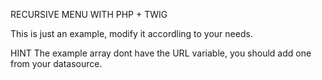 RECURSIVE MENU WITH PHP + TWIG

This is just an example, modify it accordling to your needs.

HINT
The example array dont have the URL variable, you should add one from your datasource.